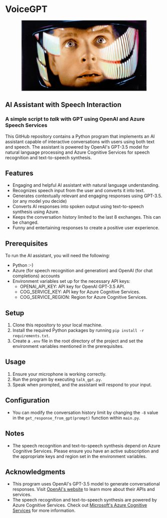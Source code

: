 # VoiceGPT

<p align="center">
  <img src="img/hal.jpg" alt="HAL Image" width="400">
</p>

## AI Assistant with Speech Interaction
### A simple script to *talk* with GPT using OpenAI and Azure Speech Services

This GitHub repository contains a Python program that implements an AI assistant capable of interactive conversations with users using both text and speech. The assistant is powered by OpenAI's GPT-3.5 model for natural language processing and Azure Cognitive Services for speech recognition and text-to-speech synthesis.

## Features

- Engaging and helpful AI assistant with natural language understanding.
- Recognizes speech input from the user and converts it into text.
- Generates contextually relevant and engaging responses using GPT-3.5. (or any model you decide)
- Converts AI responses into spoken output using text-to-speech synthesis using Azure.
- Keeps the conversation history limited to the last 8 exchanges. This can be changed.
- Funny and entertaining responses to create a positive user experience.

## Prerequisites

To run the AI assistant, you will need the following:

- Python :-) 
- Azure (for speech recognition and generation) and OpenAI (for chat completions) accounts
- Environment variables set up for the necessary API keys:
    - OPENAI_API_KEY: API key for OpenAI GPT-3.5 API.
    - COG_SERVICE_KEY: API key for Azure Cognitive Services.
    - COG_SERVICE_REGION: Region for Azure Cognitive Services.

## Setup

1. Clone this repository to your local machine.
2. Install the required Python packages by running `pip install -r requirements.txt`.
3. Create a `.env` file in the root directory of the project and set the environment variables mentioned in the prerequisites.

## Usage

1. Ensure your microphone is working correctly.
2. Run the program by executing `talk_gpt.py`.
3. Speak when prompted, and the assistant will respond to your input.

## Configuration

- You can modify the conversation history limit by changing the `-8` value in the `get_response_from_gpt(prompt)` function within `main.py`.

## Notes

- The speech recognition and text-to-speech synthesis depend on Azure Cognitive Services. Please ensure you have an active subscription and the appropriate keys and region set in the environment variables.

## Acknowledgments

- This program uses OpenAI's GPT-3.5 model to generate conversational responses. Visit [OpenAI's website](https://openai.com/) to learn more about their APIs and services.
- The speech recognition and text-to-speech synthesis are powered by Azure Cognitive Services. Check out [Microsoft's Azure Cognitive Services](https://azure.microsoft.com/en-us/services/cognitive-services/) for more information.


